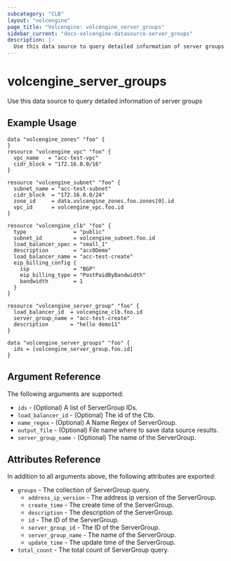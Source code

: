 ```yaml
---
subcategory: "CLB"
layout: "volcengine"
page_title: "Volcengine: volcengine_server_groups"
sidebar_current: "docs-volcengine-datasource-server_groups"
description: |-
  Use this data source to query detailed information of server groups
---
```

# volcengine_server_groups
Use this data source to query detailed information of server groups
## Example Usage
```hcl
data "volcengine_zones" "foo" {
}
resource "volcengine_vpc" "foo" {
  vpc_name   = "acc-test-vpc"
  cidr_block = "172.16.0.0/16"
}

resource "volcengine_subnet" "foo" {
  subnet_name = "acc-test-subnet"
  cidr_block  = "172.16.0.0/24"
  zone_id     = data.volcengine_zones.foo.zones[0].id
  vpc_id      = volcengine_vpc.foo.id
}

resource "volcengine_clb" "foo" {
  type               = "public"
  subnet_id          = volcengine_subnet.foo.id
  load_balancer_spec = "small_1"
  description        = "acc0Demo"
  load_balancer_name = "acc-test-create"
  eip_billing_config {
    isp              = "BGP"
    eip_billing_type = "PostPaidByBandwidth"
    bandwidth        = 1
  }
}

resource "volcengine_server_group" "foo" {
  load_balancer_id  = volcengine_clb.foo.id
  server_group_name = "acc-test-create"
  description       = "hello demo11"
}

data "volcengine_server_groups" "foo" {
  ids = [volcengine_server_group.foo.id]
}
```
## Argument Reference
The following arguments are supported:
* `ids` - (Optional) A list of ServerGroup IDs.
* `load_balancer_id` - (Optional) The id of the Clb.
* `name_regex` - (Optional) A Name Regex of ServerGroup.
* `output_file` - (Optional) File name where to save data source results.
* `server_group_name` - (Optional) The name of the ServerGroup.

## Attributes Reference
In addition to all arguments above, the following attributes are exported:
* `groups` - The collection of ServerGroup query.
    * `address_ip_version` - The address ip version of the ServerGroup.
    * `create_time` - The create time of the ServerGroup.
    * `description` - The description of the ServerGroup.
    * `id` - The ID of the ServerGroup.
    * `server_group_id` - The ID of the ServerGroup.
    * `server_group_name` - The name of the ServerGroup.
    * `update_time` - The update time of the ServerGroup.
* `total_count` - The total count of ServerGroup query.


